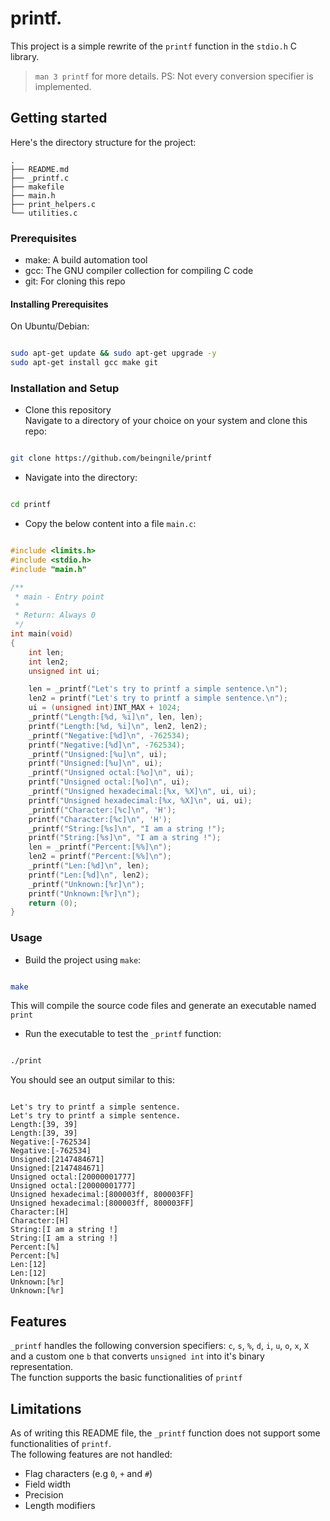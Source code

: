 # printf.

This project is a simple rewrite of the `printf` function in the `stdio.h` C library.  
>`man 3 printf` for more details.
PS: Not every conversion specifier is implemented.  

## Getting started
Here's the directory structure for the project:

```
.
├── README.md
├── _printf.c
├── makefile
├── main.h
├── print_helpers.c
└── utilities.c

```

### Prerequisites

* make: A build automation tool
* gcc: The GNU compiler collection for compiling C code
* git: For cloning this repo

#### Installing Prerequisites
On Ubuntu/Debian:

```sh

sudo apt-get update && sudo apt-get upgrade -y
sudo apt-get install gcc make git

```

### Installation and Setup
* Clone this repository  
Navigate to a directory of your choice on your system and clone this repo:

```sh

git clone https://github.com/beingnile/printf

```

* Navigate into the directory:

```sh

cd printf

```

* Copy the below content into a file `main.c`:

```c

#include <limits.h>
#include <stdio.h>
#include "main.h"

/**
 * main - Entry point
 *
 * Return: Always 0
 */
int main(void)
{
    int len;
    int len2;
    unsigned int ui;

    len = _printf("Let's try to printf a simple sentence.\n");
    len2 = printf("Let's try to printf a simple sentence.\n");
    ui = (unsigned int)INT_MAX + 1024;
    _printf("Length:[%d, %i]\n", len, len);
    printf("Length:[%d, %i]\n", len2, len2);
    _printf("Negative:[%d]\n", -762534);
    printf("Negative:[%d]\n", -762534);
    _printf("Unsigned:[%u]\n", ui);
    printf("Unsigned:[%u]\n", ui);
    _printf("Unsigned octal:[%o]\n", ui);
    printf("Unsigned octal:[%o]\n", ui);
    _printf("Unsigned hexadecimal:[%x, %X]\n", ui, ui);
    printf("Unsigned hexadecimal:[%x, %X]\n", ui, ui);
    _printf("Character:[%c]\n", 'H');
    printf("Character:[%c]\n", 'H');
    _printf("String:[%s]\n", "I am a string !");
    printf("String:[%s]\n", "I am a string !");
    len = _printf("Percent:[%%]\n");
    len2 = printf("Percent:[%%]\n");
    _printf("Len:[%d]\n", len);
    printf("Len:[%d]\n", len2);
    _printf("Unknown:[%r]\n");
    printf("Unknown:[%r]\n");
    return (0);
}

```

### Usage
* Build the project using `make`:

```sh

make

```
This will compile the source code files and generate an executable named `print`

* Run the executable to test the `_printf` function:

```sh

./print

```

You should see an output similar to this:

```

Let's try to printf a simple sentence.
Let's try to printf a simple sentence.
Length:[39, 39]
Length:[39, 39]
Negative:[-762534]
Negative:[-762534]
Unsigned:[2147484671]
Unsigned:[2147484671]
Unsigned octal:[20000001777]
Unsigned octal:[20000001777]
Unsigned hexadecimal:[800003ff, 800003FF]
Unsigned hexadecimal:[800003ff, 800003FF]
Character:[H]
Character:[H]
String:[I am a string !]
String:[I am a string !]
Percent:[%]
Percent:[%]
Len:[12]
Len:[12]
Unknown:[%r]
Unknown:[%r]

```

## Features
`_printf` handles the following conversion specifiers: `c`, `s`, `%`, `d`, `i`, `u`, `o`, `x`, `X`
and a custom one `b` that converts `unsigned int` into it's binary representation.  
The function supports the basic functionalities of `printf`

## Limitations
As of writing this README file, the `_printf` function does not support some functionalities of
`printf`.  
The following features are not handled:  
* Flag characters (e.g `0`, `+` and `#`)
* Field width
* Precision
* Length modifiers
